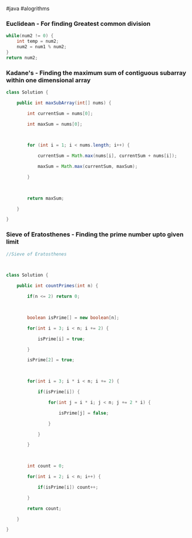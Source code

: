 #java #alogrithms 
### Euclidean - For finding Greatest common division

```java
while(num2 != 0) {
	int temp = num2;
	num2 = num1 % num2;
}
return num2;
```

### Kadane's - Finding the maximum sum of contiguous subarray within one dimensional array

```java
class Solution {

    public int maxSubArray(int[] nums) {

        int currentSum = nums[0];

        int maxSum = nums[0];

  

        for (int i = 1; i < nums.length; i++) {

            currentSum = Math.max(nums[i], currentSum + nums[i]);

            maxSum = Math.max(currentSum, maxSum);

        }

  

        return maxSum;

    }

}
```

### Sieve of Eratosthenes - Finding the prime number upto given limit

```java
//Sieve of Eratosthenes

  

class Solution {

    public int countPrimes(int n) {

        if(n <= 2) return 0;

  

        boolean isPrime[] = new boolean[n];

        for(int i = 3; i < n; i += 2) {

            isPrime[i] = true;

        }

        isPrime[2] = true;

  

        for(int i = 3; i * i < n; i += 2) {

            if(isPrime[i]) {

                for(int j = i * i; j < n; j += 2 * i) {

                    isPrime[j] = false;

                }

            }

        }

  

        int count = 0;

        for(int i = 2; i < n; i++) {

            if(isPrime[i]) count++;

        }

        return count;

    }

}
```
